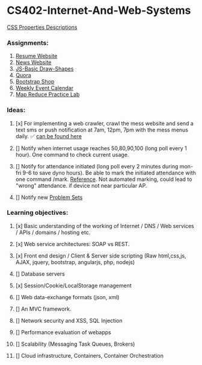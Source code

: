 # CS402-Internet-And-Web-Systems

[CSS Properties Descriptions](https://flamefractal.github.io/CS402-Internet-And-Web-Systems/CSSProperties/)

### Assignments:

1. [Resume Website](https://flamefractal.github.io/CS402-Internet-And-Web-Systems/Resume-Website/) 
2. [News Website](https://flamefractal.github.io/CS402-Internet-And-Web-Systems/News-Website/)
3. [JS-Basic Draw-Shapes](https://flamefractal.github.io/CS402-Internet-And-Web-Systems/Javascript-Basic/) 
4. [Quora](https://github.com/FlameFractal/CS402-Internet-And-Web-Systems/tree/master/Quora)
5. [Bootstrap Shop](https://flamefractal.github.io/CS402-Internet-And-Web-Systems/Bootstrap-Shop/)
6. [Weekly Event Calendar](https://flamefractal.github.io/CS402-Internet-And-Web-Systems/Event-Calendar/)
7. [Map Reduce Practice Lab](https://flamefractal.github.io/CS402-Internet-And-Web-Systems/MapReduce-Practice-Lab/)

### Ideas:

1. [x] For implementing a web crawler, crawl the mess website and send a text sms or push notification at 7am, 12pm, 7pm with the mess menus daily. :white_check_mark: [can be found here](https://github.com/flamefractal/SNU-Mess-Menu-Notifs)

2. [] Notify when internet usage reaches 50,80,90,100 (long poll every 1 hour). One command to check current usage.

3. [] Notify for attendance initiated (long poll every 2 minutes during mon-fri 9-6 to save dyno hours). Be able to mark the initiated attendance with one command /mark. [Reference](https://github.com/mudit9/Attendance). Not automated marking, could lead to "wrong" attendance. if device not near particular AP. 

4. [] Notify new [Problem Sets](https://sites.google.com/a/snu.edu.in/shashi-prabh/teaching/information-theory-2017/problem-sets)


### Learning objectives:

1. [x] Basic understanding of the working of Internet / DNS / Web services / APIs / domains / hosting etc.

2. [x] Web service architectures: SOAP vs REST.

3. [x] Front end design / Client & Server side scripting (Raw html,css,js, AJAX, jquery, bootstrap, angularjs, php, nodejs)

4. [] Database servers

5. [x] Session/Cookie/LocalStorage management

6. [] Web data-exchange formats (json, xml)

7. [] An MVC framework.

8. [] Network security and XSS, SQL Injection

9. [] Performance evaluation of webapps

10. [] Scalability (Messaging Task Queues, Brokers)

11. [] Cloud infrastructure, Containers, Container Orchestration

